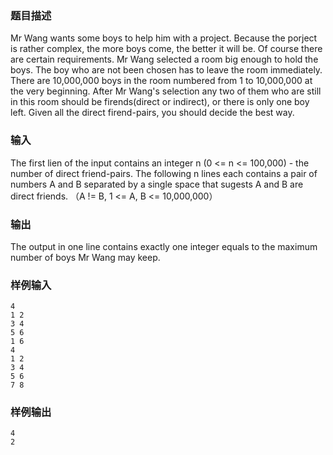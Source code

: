 ### 题目描述

Mr Wang wants some boys to help him with a project. Because the porject is rather complex, the more boys come, the better it will be. Of course there are certain requirements. Mr Wang selected a room big enough to hold the boys. The boy who are not been chosen has to leave the room immediately. There are 10,000,000 boys in the room numbered from 1 to 10,000,000 at the very beginning. After Mr Wang's selection any two of them who are still in this room should be firends(direct or indirect), or there is only one boy left. Given all the direct firend-pairs, you should decide the best way.

### 输入

The first lien of the input contains an integer n (0 <= n <= 100,000) - the number of direct friend-pairs. The following n lines each contains a pair of numbers A and B separated by a single space that sugests A and B are direct friends. （A != B, 1 <= A, B <= 10,000,000）

### 输出

The output in one line contains exactly one integer equals to the maximum number of boys Mr Wang may keep.

### 样例输入

```
4
1 2
3 4
5 6
1 6
4
1 2
3 4
5 6
7 8
```

### 样例输出

```
4
2
```